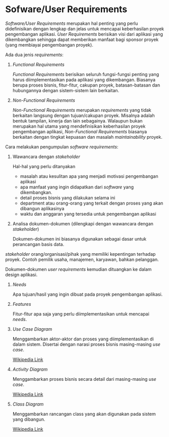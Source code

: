 # Sofware/User Requirements

*Software/User Requirements* merupakan hal penting yang perlu didefinisikan dengan lengkap dan jelas untuk mencapai
keberhasilan proyek pengembangan aplikasi. *User Requirements* berisikan visi dari aplikasi yang dikembangkan sehingga
dapat memberikan manfaat bagi sponsor proyek (yang membiayai pengembangan proyek).

Ada dua jenis *requirements*:
1. *Functional Requirements*

   *Functional Requirements* berisikan seluruh fungsi-fungsi penting yang harus diimplementasikan pada aplikasi yang
   dikembangan. Biasanya berupa proses bisnis, fitur-fitur, cakupan proyek, batasan-batasan dan hubungannya dengan
   sistem-sistem lain berkaitan.
   
2. *Non-Functional Requirements*

   *Non-Functional Requirements* merupakan *requirements* yang tidak berkaitan langsung dengan tujuan/cakupan proyek.
   Misalnya adalah bentuk tampilan, kinerja dan lain sebagainya. Walaupun bukan merupakan hal utama yang mendefinisikan
   keberhasilan proyek pengembangan aplikasi, *Non-Functional Requirements* biasanya berkaitan dengan tingkat kepuasan
   dan masalah *maintainability* proyek.

Cara melakukan pengumpulan *software requirements*:
1. Wawancara dengan *stakeholder*
   
   Hal-hal yang perlu ditanyakan
   * masalah atau kesulitan apa yang menjadi motivasi pengembangan aplikasi
   * apa manfaat yang ingin didapatkan dari *software* yang dikembangkan.
   * detail proses bisnis yang dilakukan selama ini
   * department atau orang-orang yang terkait dengan proses yang akan dibangun aplikasinya
   * waktu dan anggaran yang tersedia untuk pengembangan aplikasi
2. Analisa dokumen-dokumen (dilengkapi dengan wawancara dengan *stakeholder*)

   Dokumen-dokumen ini biasanya digunakan sebagai dasar untuk perancangan basis data.
   
*stakeholder* orang/organisasi/pihak yang memiliki kepentingan terhadap proyek. Contoh pemilik usaha, manajemen,
karyawan, bahkan pelanggan.

Dokumen-dokumen *user requirements* kemudian dituangkan ke dalam design aplikasi.

1. *Needs*

   Apa tujuan/hasil yang ingin dibuat pada proyek pengembangan aplikasi.
   
2. *Features*

   Fitur-fitur apa saja yang perlu diimplementasikan untuk mencapai *needs*.
   
3. *Use Case Diagram*

   Menggambarkan aktor-aktor dan proses yang diimplementasikan di dalam sistem. Disertai dengan narasi proses bisnis
   masing-masing *use case*.
   
   [Wikipedia Link](https://en.wikipedia.org/wiki/Use_case_diagram)
   
4. *Activity Diagram*

   Menggambarkan proses bisnis secara detail dari masing-masing *use case*.
   
   [Wikipedia Link](https://en.wikipedia.org/wiki/Activity_diagram)
   
5. *Class Diagram*

   Menggambarkan rancangan class yang akan digunakan pada sistem yang dibangun.
   
   [Wikipedia Link](https://en.wikipedia.org/wiki/Class_diagram)
